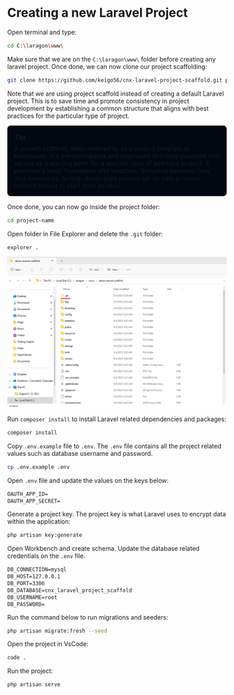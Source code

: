 # Creating a new Laravel Project

Open terminal and type:

``` bash
cd C:\laragon\www\
```

Make sure that we are on the <code>C:\\laragon\\www\\</code> folder before creating any laravel project. Once done, we can now clone our project scaffolding:
	
``` bash
git clone https://github.com/keigo56/cnx-laravel-project-scaffold.git project-name
```

Note that we are using project scaffold instead of creating a default Laravel project. This is to save time and promote consistency in project development by establishing a common structure that aligns with best practices for the particular type of project.

<div style="background-color: #030712; padding: 1rem; margin-bottom: 1rem; border-radius: 0.5rem; font-size: 0.9rem;">
<h5 style="margin: 0 0 0.5rem; font-size: 1rem">Tip</h5>
A project scaffold, often referred to as a project template or boilerplate, is a pre-configured and organized directory structure that serves as a starting point for a specific type of software project. It provides a basic foundation and structure, including essential files and directories, to help developers quickly set up new projects without having to start from scratch.
</div>
Once done, you can now go inside the project folder:

``` bash
cd project-name
```

Open folder in File Explorer and delete the <code>.git</code> folder:

``` bash
explorer .
```

![An image](./explorer-delete-git-folder.png)

Run <code>composer install</code> to install Laravel related dependencies and packages:
``` bash
composer install
```
Copy <code>.env.example</code> file to <code>.env</code>. The <code>.env</code> file contains all the project related values such as database username and password.
``` bash
cp .env.example .env
```

Open <code>.env</code> file and update the values on the keys below:
``` dotenv
OAUTH_APP_ID=
OAUTH_APP_SECRET=
```

Generate a project key. The project key is what Laravel uses to encrypt data within the application:
``` bash
php artisan key:generate
```

Open Workbench and create schema. Update the database related credentials on the <code>.env</code> file. 
``` dotenv
DB_CONNECTION=mysql
DB_HOST=127.0.0.1
DB_PORT=3306
DB_DATABASE=cnx_laravel_project_scaffold
DB_USERNAME=root
DB_PASSWORD=
```

Run the command below to run migrations and seeders:
``` bash
php artisan migrate:fresh --seed
```  

Open the project in VsCode:
``` bash
code .
```
Run the project:
``` bash
php artisan serve
```   
